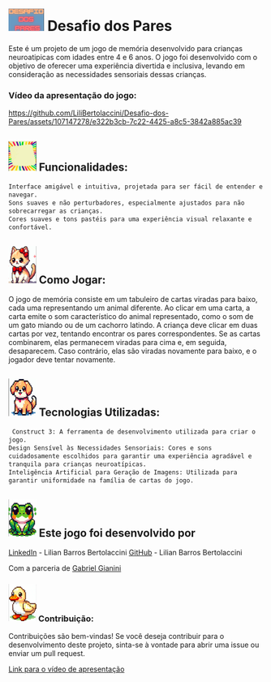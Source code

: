 # <img src="imagens/desafio_dos_pares.png" alt="Desafio dos Pares" width="70">  Desafio dos Pares 


Este é um projeto de um jogo de memória desenvolvido para crianças neuroatipicas com idades entre 4 e 6 anos. O jogo foi desenvolvido com o objetivo de oferecer uma experiência divertida e inclusiva, levando em consideração as necessidades sensoriais dessas crianças.

### Vídeo da apresentação do jogo:

https://github.com/LiliBertolaccini/Desafio-dos-Pares/assets/107147278/e322b3cb-7c22-4425-a8c5-3842a885ac39

## <img src="imagens/card_back.png" alt="Card Back" width="55">  Funcionalidades:

    Interface amigável e intuitiva, projetada para ser fácil de entender e navegar.
    Sons suaves e não perturbadores, especialmente ajustados para não sobrecarregar as crianças.
    Cores suaves e tons pastéis para uma experiência visual relaxante e confortável.


##  <img src="imagens/cat.png" alt="Cat Card" width="55"> Como Jogar:

O jogo de memória consiste em um tabuleiro de cartas viradas para baixo, cada uma representando um animal diferente. Ao clicar em uma carta, a carta emite o som característico do animal representado, como o som de um gato miando ou de um cachorro latindo. A criança deve clicar em duas cartas por vez, tentando encontrar os pares correspondentes. Se as cartas combinarem, elas permanecem viradas para cima e, em seguida, desaparecem. Caso contrário, elas são viradas novamente para baixo, e o jogador deve tentar novamente.

##  <img src="imagens/dog.png" alt="Dog Card" width="55"> Tecnologias Utilizadas:

     Construct 3: A ferramenta de desenvolvimento utilizada para criar o jogo.
    Design Sensível às Necessidades Sensoriais: Cores e sons cuidadosamente escolhidos para garantir uma experiência agradável e tranquila para crianças neuroatípicas.
    Inteligência Artificial para Geração de Imagens: Utilizada para garantir uniformidade na família de cartas do jogo.

##  <img src="imagens/fron.png" alt="Frog Card" width="55"> Este jogo foi desenvolvido por

[LinkedIn](https://www.linkedin.com/in/lilian-barros-bertolaccini/) - Lilian Barros Bertolaccini [GitHub](https://github.com/LiliBertolaccini) - Lilian Barros Bertolaccini

Com a parceria de [Gabriel Gianini](https://github.com/gabriel-gianini/gabriel-gianini)

###  <img src="imagens/duck.png" alt=" Card" width="55"> Contribuição:

Contribuições são bem-vindas! Se você deseja contribuir para o desenvolvimento deste projeto, sinta-se à vontade para abrir uma issue ou enviar um pull request.

[Link para o vídeo de apresentação](https://youtu.be/wJziJbNlvb4)
